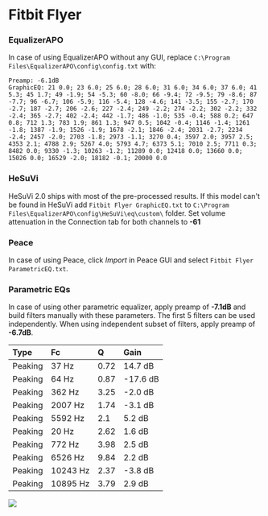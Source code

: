 # Fitbit Flyer

### EqualizerAPO
In case of using EqualizerAPO without any GUI, replace `C:\Program Files\EqualizerAPO\config\config.txt`
with:
```
Preamp: -6.1dB
GraphicEQ: 21 0.0; 23 6.0; 25 6.0; 28 6.0; 31 6.0; 34 6.0; 37 6.0; 41 5.3; 45 1.7; 49 -1.9; 54 -5.3; 60 -8.0; 66 -9.4; 72 -9.5; 79 -8.6; 87 -7.7; 96 -6.7; 106 -5.9; 116 -5.4; 128 -4.6; 141 -3.5; 155 -2.7; 170 -2.7; 187 -2.7; 206 -2.6; 227 -2.4; 249 -2.2; 274 -2.2; 302 -2.2; 332 -2.4; 365 -2.7; 402 -2.4; 442 -1.7; 486 -1.0; 535 -0.4; 588 0.2; 647 0.8; 712 1.3; 783 1.9; 861 1.3; 947 0.5; 1042 -0.4; 1146 -1.4; 1261 -1.8; 1387 -1.9; 1526 -1.9; 1678 -2.1; 1846 -2.4; 2031 -2.7; 2234 -2.4; 2457 -2.0; 2703 -1.8; 2973 -1.1; 3270 0.4; 3597 2.0; 3957 2.5; 4353 2.1; 4788 2.9; 5267 4.0; 5793 4.7; 6373 5.1; 7010 2.5; 7711 0.3; 8482 0.0; 9330 -1.3; 10263 -1.2; 11289 0.0; 12418 0.0; 13660 0.0; 15026 0.0; 16529 -2.0; 18182 -0.1; 20000 0.0
```

### HeSuVi
HeSuVi 2.0 ships with most of the pre-processed results. If this model can't be found in HeSuVi add
`Fitbit Flyer GraphicEQ.txt` to `C:\Program Files\EqualizerAPO\config\HeSuVi\eq\custom\` folder.
Set volume attenuation in the Connection tab for both channels to **-61**

### Peace
In case of using Peace, click *Import* in Peace GUI and select `Fitbit Flyer ParametricEQ.txt`.

### Parametric EQs
In case of using other parametric equalizer, apply preamp of **-7.1dB** and build filters manually
with these parameters. The first 5 filters can be used independently.
When using independent subset of filters, apply preamp of **-6.7dB**.

| Type    | Fc       |    Q | Gain     |
|:--------|:---------|:-----|:---------|
| Peaking | 37 Hz    | 0.72 | 14.7 dB  |
| Peaking | 64 Hz    | 0.87 | -17.6 dB |
| Peaking | 362 Hz   | 3.25 | -2.0 dB  |
| Peaking | 2007 Hz  | 1.74 | -3.1 dB  |
| Peaking | 5592 Hz  | 2.1  | 5.2 dB   |
| Peaking | 20 Hz    | 2.62 | 1.6 dB   |
| Peaking | 772 Hz   | 3.98 | 2.5 dB   |
| Peaking | 6526 Hz  | 9.84 | 2.2 dB   |
| Peaking | 10243 Hz | 2.37 | -3.8 dB  |
| Peaking | 10895 Hz | 3.79 | 2.9 dB   |

![](https://raw.githubusercontent.com/jaakkopasanen/AutoEq/master/results/rtings/rtings/Fitbit%20Flyer/Fitbit%20Flyer.png)